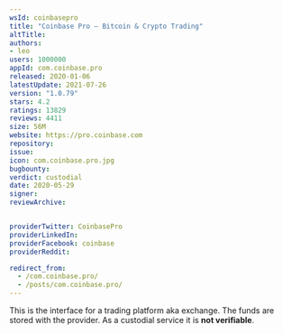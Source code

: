 ```yaml
---
wsId: coinbasepro
title: "Coinbase Pro – Bitcoin & Crypto Trading"
altTitle: 
authors:
- leo
users: 1000000
appId: com.coinbase.pro
released: 2020-01-06
latestUpdate: 2021-07-26
version: "1.0.79"
stars: 4.2
ratings: 13829
reviews: 4411
size: 56M
website: https://pro.coinbase.com
repository: 
issue: 
icon: com.coinbase.pro.jpg
bugbounty: 
verdict: custodial
date: 2020-05-29
signer: 
reviewArchive:


providerTwitter: CoinbasePro
providerLinkedIn: 
providerFacebook: coinbase
providerReddit: 

redirect_from:
  - /com.coinbase.pro/
  - /posts/com.coinbase.pro/
---
```



This is the interface for a trading platform aka exchange. The funds are stored
with the provider. As a custodial service it is **not verifiable**.
